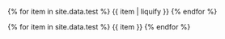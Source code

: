{% for item in site.data.test %}
{{ item | liquify }}
{% endfor %}

{% for item in site.data.test %}
{{ item }}
{% endfor %}
